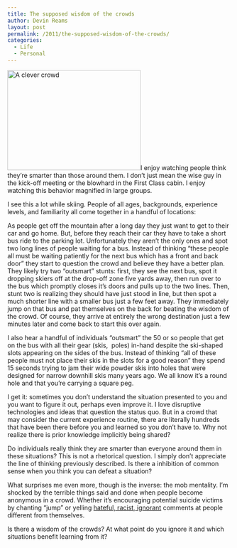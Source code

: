 ```yaml
---
title: The supposed wisdom of the crowds
author: Devin Reams
layout: post
permalink: /2011/the-supposed-wisdom-of-the-crowds/
categories:
  - Life
  - Personal
---
```

<img src="https://devin.rea.ms/wp/wp-content/uploads/2011/03/rockamring_crowd_968605_o-300x225.jpg" alt="A clever crowd" title="rockamring_crowd_968605_o" width="300" height="225" class="alignright size-medium wp-image-1731" />I enjoy watching people think they&#8217;re smarter than those around them. I don&#8217;t just mean the wise guy in the kick-off meeting or the blowhard in the First Class cabin. I enjoy watching this behavior magnified in large groups. 

I see this a lot while skiing. People of all ages, backgrounds, experience levels, and familiarity all come together in a handful of locations:

As people get off the mountain after a long day they just want to get to their car and go home. But, before they reach their car they have to take a short bus ride to the parking lot. Unfortunately they aren&#8217;t the only ones and spot two long lines of people waiting for a bus. Instead of thinking &#8220;these people all must be waiting patiently for the next bus which has a front and back door&#8221; they start to question the crowd and believe they have a better plan. They likely try two &#8220;outsmart&#8221; stunts: first, they see the next bus, spot it dropping skiers off at the drop-off zone five yards away, then run over to the bus which promptly closes it&#8217;s doors and pulls up to the two lines. Then, stunt two is realizing they should have just stood in line, but then spot a much shorter line with a smaller bus just a few feet away. They immediately jump on that bus and pat themselves on the back for beating the wisdom of the crowd. Of course, they arrive at entirely the wrong destination just a few minutes later and come back to start this over again. 

I also hear a handful of individuals &#8220;outsmart&#8221; the 50 or so people that get on the bus with all their gear (skis,  poles) in-hand despite the ski-shaped slots appearing on the sides of the bus. Instead of thinking &#8220;all of these people must not place their skis in the slots for a good reason&#8221; they spend 15 seconds trying to jam their wide powder skis into holes that were designed for narrow downhill skis many years ago. We all know it&#8217;s a round hole and that you&#8217;re carrying a square peg. 

I get it: sometimes you don&#8217;t understand the situation presented to you and you want to figure it out, perhaps even improve it. I love disruptive technologies and ideas that question the status quo. But in a crowd that may consider the current experience routine, there are literally hundreds that have been there before you and learned so you don&#8217;t have to. Why not realize there is prior knowledge implicitly being shared? 

Do individuals really think they are smarter than everyone around them in these situations? This is not a rhetorical question. I simply don&#8217;t appreciate the line of thinking previously described. Is there a inhibition of common sense when you think you can defeat a situation?

What surprises me even more, though is the inverse: the mob mentality. I&#8217;m shocked by the terrible things said and done when people become anonymous in a crowd. Whether it&#8217;s encouraging potential suicide victims by chanting &#8220;jump&#8221; or yelling [hateful, racist, ignorant][1] comments at people different from themselves. 

Is there a wisdom of the crowds? At what point do you ignore it and which situations benefit learning from it?

 [1]: https://www.youtube.com/watch?v=NutFkykjmbM